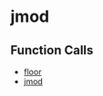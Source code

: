 # jmod

## Function Calls
- [floor](CSD/kCSD/ica/kCsd1D_ICA/STICA_UTIL/floor.md)
- [jmod](CSD/kCSD/ica/kCsd1D_ICA/STICA_UTIL/jmod.md)
